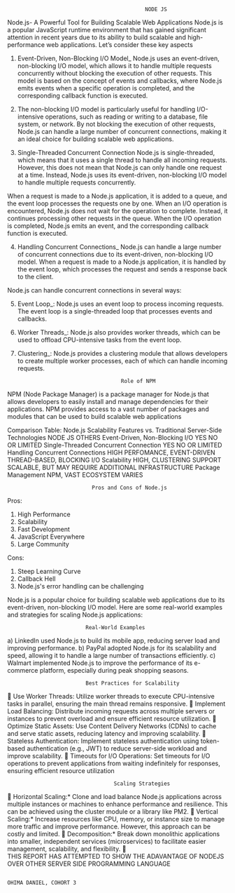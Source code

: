 
                                                NODE JS
Node.js- A Powerful Tool for Building Scalable Web Applications
Node.js is a popular JavaScript runtime environment that has gained significant attention in recent years due to its ability to build scalable and high-performance web applications. 
Let’s consider these key aspects

1)	Event-Driven, Non-Blocking I/O Model_
Node.js uses an event-driven, non-blocking I/O model, which allows it to handle multiple requests concurrently without blocking the execution of other requests. This model is based on the concept of events and callbacks, where Node.js emits events when a specific operation is completed, and the corresponding callback function is executed.

2)	The non-blocking I/O model is particularly useful for handling I/O-intensive operations, such as reading or writing to a database, file system, or network. By not blocking the execution of other requests, Node.js can handle a large number of concurrent connections, making it an ideal choice for building scalable web applications.

3)	Single-Threaded Concurrent Connection
Node.js is single-threaded, which means that it uses a single thread to handle all incoming requests. However, this does not mean that Node.js can only handle one request at a time. Instead, Node.js uses its event-driven, non-blocking I/O model to handle multiple requests concurrently.

When a request is made to a Node.js application, it is added to a queue, and the event loop processes the requests one by one. When an I/O operation is encountered, Node.js does not wait for the operation to complete. Instead, it continues processing other requests in the queue. When the I/O operation is completed, Node.js emits an event, and the corresponding callback function is executed.

4)	Handling Concurrent Connections_
Node.js can handle a large number of concurrent connections due to its event-driven, non-blocking I/O model. When a request is made to a Node.js application, it is handled by the event loop, which processes the request and sends a response back to the client.

Node.js can handle concurrent connections in several ways:

5)	Event Loop_: Node.js uses an event loop to process incoming requests. The event loop is a single-threaded loop that processes events and callbacks.
6)	Worker Threads_: Node.js also provides worker threads, which can be used to offload CPU-intensive tasks from the event loop.
7)	Clustering_: Node.js provides a clustering module that allows developers to create multiple worker processes, each of which can handle incoming requests.

                                         Role of NPM
NPM (Node Package Manager) is a package manager for Node.js that allows developers to easily install and manage dependencies for their applications. NPM provides access to a vast number of packages and modules that can be used to build scalable web applications

Comparison Table: Node.js Scalability Features vs. Traditional Server-Side Technologies
	NODE JS	OTHERS
Event-Driven, Non-Blocking I/O	YES	NO OR LIMITED
Single-Threaded Concurrent Connection	YES	NO OR LIMITED
Handling Concurrent Connections	HIGH PERFOMANCE, EVENT-DRIVEN	THREAD-BASED, BLOCKING I/O
Scalability	HIGH, CLUSTERING SUPPORT	SCALABLE, BUT MAY REQUIRE ADDITIONAL INFRASTRUCTURE
Package Management	NPM, VAST ECOSYSTEM	VARIES

                               Pros and Cons of Node.js
Pros:
1. High Performance
2. Scalability
3. Fast Development
4. JavaScript Everywhere
5. Large Community

Cons:
1. Steep Learning Curve
2. Callback Hell
3. Node.js's error handling can be challenging



Node.js is a popular choice for building scalable web applications due to its event-driven, non-blocking I/O model. Here are some real-world examples and strategies for scaling Node.js applications:

                             Real-World Examples

a) LinkedIn used Node.js to build its mobile app, reducing server load and improving performance.
b) PayPal adopted Node.js for its scalability and speed, allowing it to handle a large number of transactions efficiently.
c) Walmart implemented Node.js to improve the performance of its e-commerce platform, especially during peak shopping seasons.


                             Best Practices for Scalability

	Use Worker Threads: Utilize worker threads to execute CPU-intensive tasks in parallel, ensuring the main thread remains responsive.
	Implement Load Balancing: Distribute incoming requests across multiple servers or instances to prevent overload and ensure efficient resource utilization.
	Optimize Static Assets: Use Content Delivery Networks (CDNs) to cache and serve static assets, reducing latency and improving scalability.
	Stateless Authentication: Implement stateless authentication using token-based authentication (e.g., JWT) to reduce server-side workload and improve scalability.
	Timeouts for I/O Operations: Set timeouts for I/O operations to prevent applications from waiting indefinitely for responses, ensuring efficient resource utilization 

                                      Scaling Strategies

	Horizontal Scaling:* Clone and load balance Node.js applications across multiple instances or machines to enhance performance and resilience. This can be achieved using the cluster module or a library like PM2.
	Vertical Scaling:* Increase resources like CPU, memory, or instance size to manage more traffic and improve performance. However, this approach can be costly and limited.
	Decomposition:* Break down monolithic applications into smaller, independent services (microservices) to facilitate easier management, scalability, and flexibility.
	
THIS REPORT HAS ATTEMPTED TO SHOW THE ADAVANTAGE OF NODEJS OVER OTHER SERVER SIDE PROGRAMMING LANGUAGE

                                                                                               OHIMA DANIEL, COHORT 3
